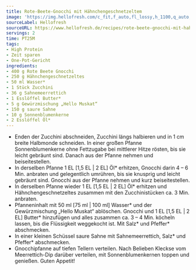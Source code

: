 ```yaml
---
title: Rote-Beete-Gnocchi mit Hähnchengeschnetzeltem
image: 'https://img.hellofresh.com/c_fit,f_auto,fl_lossy,h_1100,q_auto,w_2600/hellofresh_s3/image/rote-beete-gnocchi-mit-hahnchengeschnetzeltem-f3caa60d.jpg'
sourceLabel: Hellofresh
sourceURL: https://www.hellofresh.de/recipes/rote-beete-gnocchi-mit-hahnchengeschnetzeltem-6242da8a2111b9747335c7ee
servings: 2
time: PT25M
tags:
- High Protein
- Zeit sparen
- One-Pot-Gericht
ingredients:
- 400 g Rote Beete Gnocchi
- 250 g Hähnchengeschnetzeltes
- 50 ml Wasser*
- 1 Stück Zucchini
- 36 g Sahnemeerrettich
- 1 Esslöffel Butter*
- 5 g Gewürzmischung „Hello Muskat“
- 150 g saure Sahne
- 10 g Sonnenblumenkerne
- 2 Esslöffel Öl*
---
```


- Enden der Zucchini abschneiden, Zucchini längs halbieren und in 1 cm breite Halbmonde schneiden.  In einer großen Pfanne Sonnenblumenkerne ohne Fettzugabe bei mittlerer Hitze rösten, bis sie leicht gebräunt sind. Danach aus der Pfanne nehmen und beiseitestellen.
- In derselben Pfanne 1 EL [1,5 EL | 2 EL] Öl\* erhitzen, Gnocchi darin 4 – 6 Min. anbraten und gelegentlich umrühren, bis sie knusprig und leicht gebräunt sind. Gnocchi aus der Pfanne nehmen und kurz beiseitestellen.
- In derselben Pfanne wieder 1 EL [1,5 EL | 2 EL] Öl\* erhitzen und Hähnchengeschnetzeltes zusammen mit den Zucchinistücken ca. 3 Min. anbraten.
- Pfanneninhalt mit 50 ml [75 ml | 100 ml] Wasser\* und der Gewürzmischung „Hello Muskat“ ablöschen.  Gnocchi und 1 EL [1,5 EL | 2 EL] Butter\* hinzufügen und alles zusammen ca. 3 – 4 Min. köcheln lassen, bis die Flüssigkeit weggekocht ist. Mit Salz\* und Pfeffer\* abschmecken.
- In einer kleinen Schüssel saure Sahne mit Sahnemeerrettich, Salz\* und Pfeffer\* abschmecken.
- Gnocchipfanne auf tiefen Tellern verteilen. Nach Belieben Kleckse vom Meerrettich-Dip darüber verteilen, mit Sonnenblumenkernen toppen und genießen.  Guten Appetit!
